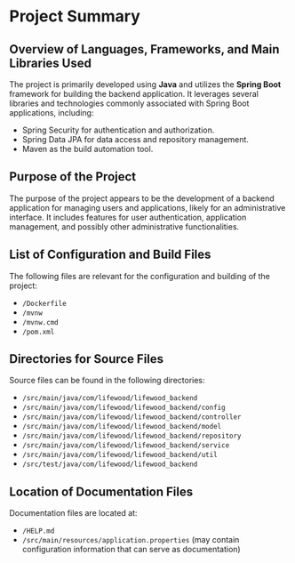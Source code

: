 # Project Summary

## Overview of Languages, Frameworks, and Main Libraries Used
The project is primarily developed using **Java** and utilizes the **Spring Boot** framework for building the backend application. It leverages several libraries and technologies commonly associated with Spring Boot applications, including:

- Spring Security for authentication and authorization.
- Spring Data JPA for data access and repository management.
- Maven as the build automation tool.

## Purpose of the Project
The purpose of the project appears to be the development of a backend application for managing users and applications, likely for an administrative interface. It includes features for user authentication, application management, and possibly other administrative functionalities.

## List of Configuration and Build Files
The following files are relevant for the configuration and building of the project:

- `/Dockerfile`
- `/mvnw`
- `/mvnw.cmd`
- `/pom.xml`

## Directories for Source Files
Source files can be found in the following directories:

- `/src/main/java/com/lifewood/lifewood_backend`
- `/src/main/java/com/lifewood/lifewood_backend/config`
- `/src/main/java/com/lifewood/lifewood_backend/controller`
- `/src/main/java/com/lifewood/lifewood_backend/model`
- `/src/main/java/com/lifewood/lifewood_backend/repository`
- `/src/main/java/com/lifewood/lifewood_backend/service`
- `/src/main/java/com/lifewood/lifewood_backend/util`
- `/src/test/java/com/lifewood/lifewood_backend`

## Location of Documentation Files
Documentation files are located at:

- `/HELP.md`
- `/src/main/resources/application.properties` (may contain configuration information that can serve as documentation)